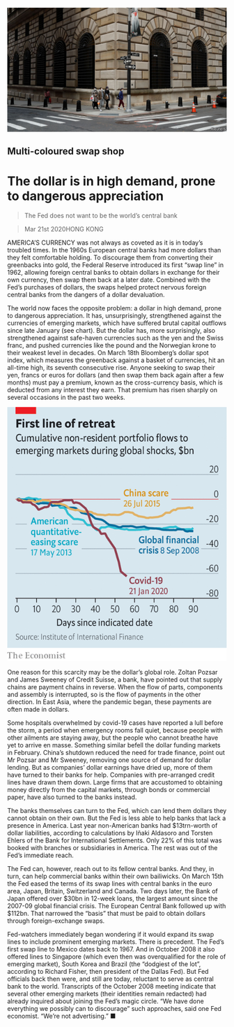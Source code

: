 ![](./images/20200321_FNP501.jpg)

## Multi-coloured swap shop

# The dollar is in high demand, prone to dangerous appreciation

> The Fed does not want to be the world’s central bank

> Mar 21st 2020HONG KONG

AMERICA’S CURRENCY was not always as coveted as it is in today’s troubled times. In the 1960s European central banks had more dollars than they felt comfortable holding. To discourage them from converting their greenbacks into gold, the Federal Reserve introduced its first “swap line” in 1962, allowing foreign central banks to obtain dollars in exchange for their own currency, then swap them back at a later date. Combined with the Fed’s purchases of dollars, the swaps helped protect nervous foreign central banks from the dangers of a dollar devaluation.

The world now faces the opposite problem: a dollar in high demand, prone to dangerous appreciation. It has, unsurprisingly, strengthened against the currencies of emerging markets, which have suffered brutal capital outflows since late January (see chart). But the dollar has, more surprisingly, also strengthened against safe-haven currencies such as the yen and the Swiss franc, and pushed currencies like the pound and the Norwegian krone to their weakest level in decades. On March 18th Bloomberg’s dollar spot index, which measures the greenback against a basket of currencies, hit an all-time high, its seventh consecutive rise. Anyone seeking to swap their yen, francs or euros for dollars (and then swap them back again after a few months) must pay a premium, known as the cross-currency basis, which is deducted from any interest they earn. That premium has risen sharply on several occasions in the past two weeks.

![](./images/20200321_FNC810.png)

One reason for this scarcity may be the dollar’s global role. Zoltan Pozsar and James Sweeney of Credit Suisse, a bank, have pointed out that supply chains are payment chains in reverse. When the flow of parts, components and assembly is interrupted, so is the flow of payments in the other direction. In East Asia, where the pandemic began, these payments are often made in dollars.

Some hospitals overwhelmed by covid-19 cases have reported a lull before the storm, a period when emergency rooms fall quiet, because people with other ailments are staying away, but the people who cannot breathe have yet to arrive en masse. Something similar befell the dollar funding markets in February. China’s shutdown reduced the need for trade finance, point out Mr Pozsar and Mr Sweeney, removing one source of demand for dollar lending. But as companies’ dollar earnings have dried up, more of them have turned to their banks for help. Companies with pre-arranged credit lines have drawn them down. Large firms that are accustomed to obtaining money directly from the capital markets, through bonds or commercial paper, have also turned to the banks instead.

The banks themselves can turn to the Fed, which can lend them dollars they cannot obtain on their own. But the Fed is less able to help banks that lack a presence in America. Last year non-American banks had $13trn-worth of dollar liabilities, according to calculations by Iñaki Aldasoro and Torsten Ehlers of the Bank for International Settlements. Only 22% of this total was booked with branches or subsidiaries in America. The rest was out of the Fed’s immediate reach.

The Fed can, however, reach out to its fellow central banks. And they, in turn, can help commercial banks within their own bailiwicks. On March 15th the Fed eased the terms of its swap lines with central banks in the euro area, Japan, Britain, Switzerland and Canada. Two days later, the Bank of Japan offered over $30bn in 12-week loans, the largest amount since the 2007-09 global financial crisis. The European Central Bank followed up with $112bn. That narrowed the “basis” that must be paid to obtain dollars through foreign-exchange swaps.

Fed-watchers immediately began wondering if it would expand its swap lines to include prominent emerging markets. There is precedent. The Fed’s first swap line to Mexico dates back to 1967. And in October 2008 it also offered lines to Singapore (which even then was overqualified for the role of emerging market), South Korea and Brazil (the “dodgiest of the lot”, according to Richard Fisher, then president of the Dallas Fed). But Fed officials back then were, and still are today, reluctant to serve as central bank to the world. Transcripts of the October 2008 meeting indicate that several other emerging markets (their identities remain redacted) had already inquired about joining the Fed’s magic circle. “We have done everything we possibly can to discourage” such approaches, said one Fed economist. “We’re not advertising.” ■